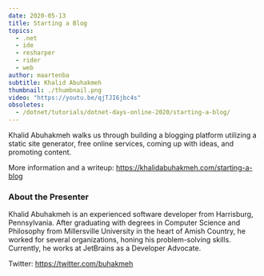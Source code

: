 ```yaml
---
date: 2020-05-13
title: Starting a Blog
topics:
  - .net
  - ide
  - resharper
  - rider
  - web
author: maartenba
subtitle: Khalid Abuhakmeh
thumbnail: ./thumbnail.png
video: "https://youtu.be/qjTJI6jbc4s"
obsoletes:
  - /dotnet/tutorials/dotnet-days-online-2020/starting-a-blog/
---
```


Khalid Abuhakmeh walks us through building a blogging platform utilizing a static site generator, free online services, coming up with ideas, and promoting content.

More information and a writeup: <https://khalidabuhakmeh.com/starting-a-blog>

### About the Presenter

Khalid Abuhakmeh is an experienced software developer from Harrisburg, Pennsylvania. After graduating with degrees in Computer Science and Philosophy from Millersville University in the heart of Amish Country, he worked for several organizations, honing his problem-solving skills. Currently, he works at JetBrains as a Developer Advocate.

Twitter: <https://twitter.com/buhakmeh>
